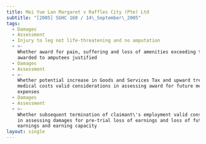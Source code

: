 ```yaml
---
title: Mei Yue Lan Margaret v Raffles City (Pte) Ltd
subtitle: "[2005] SGHC 168 / 14\_September\_2005"
tags:
  - Damages
  - Assessment
  - Injury to leg not life-threatening and no amputation
  - >-
    Whether award for pain, suffering and loss of amenities exceeding that
    awarded to amputees justified
  - Damages
  - Assessment
  - >-
    Whether potential increase in Goods and Services Tax and upward trend in
    medical costs valid considerations in assessing award for future medical
    expenses
  - Damages
  - Assessment
  - >-
    Whether subsequent termination of claimant\'s employment valid consideration
    in assessing damages for pre-trial loss of earnings and loss of future
    earnings and earning capacity
layout: single
---
```


